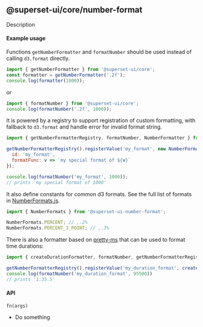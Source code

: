<!--
Licensed to the Apache Software Foundation (ASF) under one
or more contributor license agreements.  See the NOTICE file
distributed with this work for additional information
regarding copyright ownership.  The ASF licenses this file
to you under the Apache License, Version 2.0 (the
"License"); you may not use this file except in compliance
with the License.  You may obtain a copy of the License at

  http://www.apache.org/licenses/LICENSE-2.0

Unless required by applicable law or agreed to in writing,
software distributed under the License is distributed on an
"AS IS" BASIS, WITHOUT WARRANTIES OR CONDITIONS OF ANY
KIND, either express or implied.  See the License for the
specific language governing permissions and limitations
under the License.
-->

## @superset-ui/core/number-format

Description

#### Example usage

Functions `getNumberFormatter` and `formatNumber` should be used instead of calling `d3.format`
directly.

```js
import { getNumberFormatter } from '@superset-ui/core';
const formatter = getNumberFormatter('.2f');
console.log(formatter(1000));
```

or

```js
import { formatNumber } from '@superset-ui/core';
console.log(formatNumber('.2f', 1000));
```

It is powered by a registry to support registration of custom formatting, with fallback to
`d3.format` and handle error for invalid format string.

```js
import { getNumberFormatterRegistry, formatNumber, NumberFormatter } from '@superset-ui/core';

getNumberFormatterRegistry().registerValue('my_format', new NumberFormatter({
  id: 'my_format',
  formatFunc: v => `my special format of ${v}`
});

console.log(formatNumber('my_format', 1000));
// prints 'my special format of 1000'
```

It also define constants for common d3 formats. See the full list of formats in
[NumberFormats.js](https://github.com/apache/superset/blob/master/superset-frontend/packages/superset-ui-core/src/number-format/NumberFormats.ts).

```js
import { NumberFormats } from '@superset-ui-number-format';

NumberFormats.PERCENT; // ,.2%
NumberFormats.PERCENT_3_POINT; // ,.3%
```

There is also a formatter based on [pretty-ms](https://www.npmjs.com/package/pretty-ms) that can be
used to format time durations:

```js
import { createDurationFormatter, formatNumber, getNumberFormatterRegistry } from '@superset-ui-number-format';

getNumberFormatterRegistry().registerValue('my_duration_format', createDurationFormatter({ colonNotation: true });
console.log(formatNumber('my_duration_format', 95500))
// prints '1:35.5'
```

#### API

`fn(args)`

- Do something
